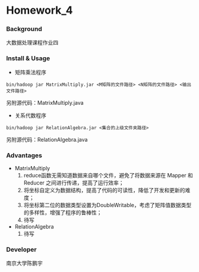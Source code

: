 # Homework_4

### Background
  大数据处理课程作业四
### Install & Usage
* 矩阵乘法程序
```
bin/hadoop jar MatrixMultiply.jar <M矩阵的文件路径> <N矩阵的文件路径> <输出文件路径>
```
  另附源代码：MatrixMultiply.java
* 关系代数程序
```
bin/hadoop jar RelationAlgebra.jar <集合的上级文件夹路径>
```
  另附源代码：RelationAlgebra.java
### Advantages
* MatrixMultiply
   1. reduce函数无需知道数据来自哪个文件，避免了将数据来源在 Mapper 和 Reducer 之间进行传递，提高了运行效率；
   2. 将坐标自定义为数据结构，提高了代码的可读性，降低了开发和更新的难度；
   3. 将坐标第二位的数据类型设置为DoubleWritable，考虑了矩阵值数据类型的多样性，增强了程序的鲁棒性；
   4. 待写
* RelationAlgebra
   1. 待写
### Developer
  南京大学陈鹏宇
